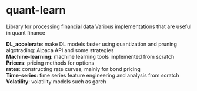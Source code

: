 # quant-learn
Library for processing financial data
Various implementations that are useful in quant finance

**DL_accelerate**: make DL models faster using quantization and pruning  
algotrading: Alpaca API and some strategies  
**Machine-learning**: machine learning tools implemented from scratch  
**Pricers**: pricing methods for options   
**rates**: constructing rate curves, mainly for bond pricing  
**Time-series**: time series feature engineering and analysis from scratch  
**Volatility**: volatility models such as garch  
